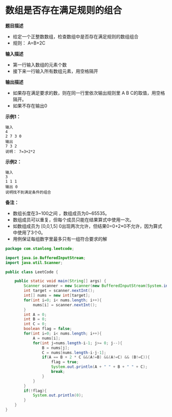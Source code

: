 # 数组是否存在满足规则的组合

**题目描述**

- 给定一个正整数数组，检查数组中是否存在满足规则的数组组合
- 规则： A=B+2C

**输入描述** 

- 第一行输入数组的元素个数 
- 接下来一行输入所有数组元素，用空格隔开

**输出描述**

- 如果存在满足要求的数，则在同一行里依次输出规则里 A B C的取值，用空格隔开。
-  如果不存在输出0

**示例1：**

```
输入 
4 
2 7 3 0 
输出 
7 3 2 
说明： 7=3+2*2
```

**示例2：**

```
输入 
3 
1 1 1 
输出 0 
说明找不到满足条件的组合
```

**备注：**

- 数组长度在3~100之间  ，数组成员为0~65535。
-  数组成员可以重复，但每个成员只能在结果算式中使用一次。
- 如数组成员为 [0,0,1,5] 0出现两次允许，但结果0=0+2*0不允许，因为算式中使用了3个0。
- 用例保证每组数字里最多只有一组符合要求的解

```java
package com.stanlong.leetcode;

import java.io.BufferedInputStream;
import java.util.Scanner;

public class LeetCode {

    public static void main(String[] args) {
        Scanner scanner = new Scanner(new BufferedInputStream(System.in));
        int target = scanner.nextInt();
        int[] nums = new int[target];
        for(int i=0; i< nums.length; i++){
            nums[i] = scanner.nextInt();
        }
        int A = 0;
        int B = 0;
        int C = 0;
        boolean flag = false;
        for(int i=0; i< nums.length; i++){
            A = nums[i];
            for(int j=nums.length-i-1; j>= 0; j--){
                B = nums[j];
                C = nums[nums.length-i-j-1];
                if(A == B + 2 * C &&(A!=B) &&(A!=C) && (B!=C)){
                    flag = true;
                    System.out.println(A + " " + B + " " + C);
                    break;
                }
            }
        }
        if(!flag){
            System.out.println(0);
        }
    }
}
```


